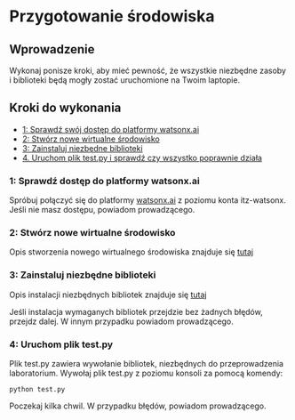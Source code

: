 # Przygotowanie środowiska

## Wprowadzenie
Wykonaj ponisze kroki, aby mieć pewność, że wszystkie niezbędne zasoby i biblioteki będą mogły zostać uruchomione na Twoim laptopie.

## Kroki do wykonania
- [1: Sprawdź swój dostęp do platformy watsonx.ai](https://dataplatform.cloud.ibm.com/wx/home?context=wx)
- [2: Stwórz nowe wirtualne środowisko](create-virtual-python-environment.md)
- [3: Zainstaluj niezbędne biblioteki](#virtual-environment)
- [4. Uruchom plik test.py i sprawdź czy wszystko poprawnie działa](#jupyter-notebook)

### 1: Sprawdź dostęp do platformy watsonx.ai <a id="connect-to-watsonxai"></a>
Spróbuj połączyć się do platformy [watsonx.ai](https://dataplatform.cloud.ibm.com/wx/home?context=wx) z poziomu konta itz-watsonx. Jeśli nie masz dostępu, powiadom prowadzącego.

### 2: Stwórz nowe wirtualne środowisko <a id="clone-watsonxai-repo"></a>
Opis stworzenia nowego wirtualnego środowiska znajduje się [tutaj](create-virtual-python-environment.md)

### 3: Zainstaluj niezbędne biblioteki <a id="virtual-environment"></a>
Opis instalacji niezbędnych bibliotek znajduje się [tutaj](create-virtual-python-environment.md)

Jeśli instalacja wymaganych bibliotek przejdzie bez żadnych błędów, przejdz dalej.
W innym przypadku powiadom prowadzącego.

### 4: Uruchom plik test.py<a id="jupyter-notebook"></a>
Plik test.py zawiera wywołanie bibliotek, niezbędnych do przeprowadzenia laboratorium. Wywołaj plik test.py z poziomu konsoli za pomocą komendy:

```
python test.py
```
Poczekaj kilka chwil. W przypadku błędów, powiadom prowadzącego. 
